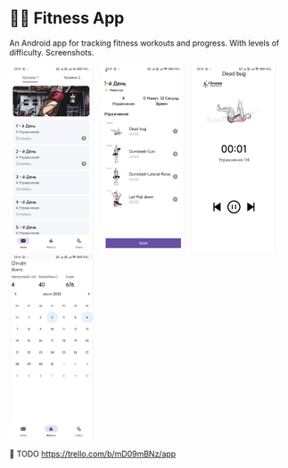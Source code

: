 # 🏋️‍♂️ Fitness App

An Android app for tracking fitness workouts and progress. With levels of difficulty.
Screenshots. 
<p float="left">
  <img src="docs/images/1.png" width="150" style="margin-right:10px;" />
  <img src="docs/images/2.png" width="150" style="margin-right:10px;" />
  <img src="docs/images/3.png" width="150" />
  <img src="docs/images/4.png" width="150" style="margin-right:10px;" />
</p>

📌 TODO
https://trello.com/b/mD09mBNz/app

